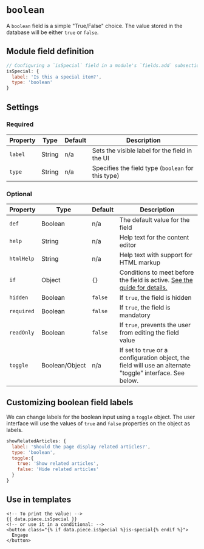 # `boolean`

A `boolean` field is a simple "True/False" choice. The value stored in the database will be either `true` or `false`.

## Module field definition

```javascript
// Configuring a `isSpecial` field in a module's `fields.add` subsection:
isSpecial: {
  label: 'Is this a special item?',
  type: 'boolean'
}
```

## Settings

### Required

|  Property | Type   | Default | Description |
|-----------|-----------|-----------|-----------|
|`label` | String | n/a | Sets the visible label for the field in the UI |
|`type` | String | n/a | Specifies the field type (`boolean` for this type) |

### Optional

|  Property | Type   | Default | Description |
|-----------|-----------|-----------|-----------|
|`def` | Boolean | n/a | The default value for the field |
|`help` | String | n/a | Help text for the content editor |
|`htmlHelp` | String | n/a | Help text with support for HTML markup |
|`if` | Object | `{}` | Conditions to meet before the field is active. [See the guide for details.](/guide/conditional-fields) | universal |
|`hidden` | Boolean | `false` | If `true`, the field is hidden |
|`required` | Boolean | `false` | If `true`, the field is mandatory |
|`readOnly` | Boolean | `false` | If `true`, prevents the user from editing the field value |
|`toggle` | Boolean/Object | n/a | If set to `true` or a configuration object, the field will use an alternate "toggle" interface. See below. |

<!-- TODO: The following settings are likely to return, but are not yet implemented. -->
<!-- |contextual | Boolean | false | If `true`, it will prevent the field from appearing in the editor modal | -->
<!-- |mandatory | String |  | If set, the string is displayed if the user does not set the field to the `true` choice. This can be used for required confirmation fields. | | -->

## Customizing boolean field labels

We can change labels for the boolean input using a `toggle` object. The user interface will use the values of `true` and `false` properties on the object as labels.

```javascript
showRelatedArticles: {
  label: 'Should the page display related articles?',
  type: 'boolean',
  toggle:{
    true: 'Show related articles',
    false: 'Hide related articles'
  }
}
```

## Use in templates

```django
<!-- To print the value: -->
{{ data.piece.isSpecial }}
<!-- or use it in a conditional: -->
<button class="{% if data.piece.isSpecial %}is-special{% endif %}">
  Engage
</button>
```
